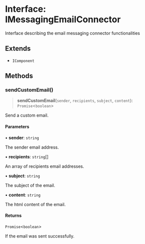 # Interface: IMessagingEmailConnector

Interface describing the email messaging connector functionalities

## Extends

- `IComponent`

## Methods

### sendCustomEmail()

> **sendCustomEmail**(`sender`, `recipients`, `subject`, `content`): `Promise`\<`boolean`\>

Send a custom email.

#### Parameters

• **sender**: `string`

The sender email address.

• **recipients**: `string`[]

An array of recipients email addresses.

• **subject**: `string`

The subject of the email.

• **content**: `string`

The html content of the email.

#### Returns

`Promise`\<`boolean`\>

If the email was sent successfully.
